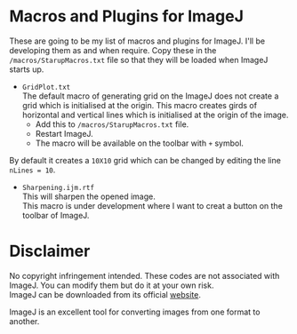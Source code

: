 # Macros and Plugins for ImageJ
These are going to be my list of macros and plugins for ImageJ. I'll be developing them as and when require. Copy these in the `/macros/StarupMacros.txt` file so that they will be loaded when ImageJ starts up.

* `GridPlot.txt`  
The default macro of generating grid on the ImageJ does not create a grid which is initialised at the origin. This macro creates girds of horizontal and vertical lines which is initialised at the origin of the image.
	* Add this to `/macros/StarupMacros.txt` file.
	* Restart ImageJ.
	* The macro will be available on the toolbar with `+` symbol.

By default it creates a `10X10` grid which can be changed by editing the line `nLines = 10`.

* `Sharpening.ijm.rtf`  
This will sharpen the opened image.  
This macro is under development where I want to creat a button on the toolbar of ImageJ.

# Disclaimer
No copyright infringement intended. These codes are not associated with ImageJ. You can modify them but do it at your own risk.  
ImageJ can be downloaded from its official [website](https://imagej.nih.gov/ij/download.html).

ImageJ is an excellent tool for converting images from one format to another.
